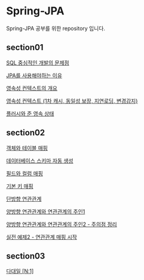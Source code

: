 # Spring-JPA
Spring-JPA 공부를 위한 repository 입니다.



## section01

[SQL 중심적인 개발의 문제점](https://jwdeveloper.tistory.com/284?category=936116)

[JPA를 사용해야하는 이유](https://jwdeveloper.tistory.com/285?category=936116)

[영속성 컨텍스트의 개요](https://jwdeveloper.tistory.com/286?category=936116)

[영속성 컨텍스트 (1차 캐시, 동일성 보장, 지연로딩, 변경감지)](https://jwdeveloper.tistory.com/287?category=936116)

[플러시와 준 영속 상태](https://jwdeveloper.tistory.com/289?category=936116)



## section02

[객체와 테이블 매핑](https://www.notion.so/JPA-fadab284cce04ad2bc8d17bb8d1dc6e2)

[데이터베이스 스키마 자동 생성](https://www.notion.so/JPA-b11ad7f414414dc3960c4bcb09fff5bf)

[필드와 컬럼 매핑](https://www.notion.so/JPA-75d0b6285de24e57aba309dba2d88e7f)

[기본 키 매핑](https://www.notion.so/JPA-108487c9a80f4adf8e9e40cb973d6ca4)

[단방향 연관관계](https://www.notion.so/JPA-173e9d03a6c9421997a56ddf35e43944)

[양방향 연관관계와 연관관계의 주인1](https://www.notion.so/JPA-1-cd4863462aba4bb4bfe7e48160fb647e)

[양방향 연관관계와 연관관계의 주인2 - 주의점 정리](https://www.notion.so/JPA-2-ee63fb87893544d2a1acf9bcb3e934a6)

[실전 예제2 - 연관관계 매핑 시작](https://www.notion.so/JPA-2-ddb828df30174372b8c5a3dffca48d4c)



## section03

[다대일 [N:1]](https://www.notion.so/JPA-77991195fa0142ca90ed86144efed655)

